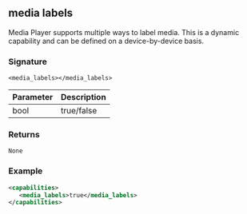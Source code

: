 ## media labels

Media Player supports multiple ways to label media. This is a dynamic capability and can be defined on a device-by-device basis.

### Signature

`<media_labels></media_labels>`


| Parameter | Description |
| --- | --- |
| bool | true/false |


### Returns

`None`


### Example

```xml
<capabilities>
   <media_labels>true</media_labels>
</capabilities>
```

